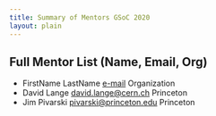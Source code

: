 ```yaml
---
title: Summary of Mentors GSoC 2020
layout: plain
---
```


## Full Mentor List (Name, Email, Org)

* FirstName LastName [e-mail](mailto:e-mail) Organization
* David Lange [david.lange@cern.ch](mailto:david.lange@cern.ch) Princeton
* Jim Pivarski [pivarski@princeton.edu](mailto:pivarski@princeton.edu) Princeton
